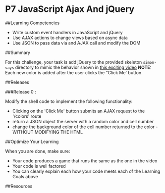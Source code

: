 # P7 JavaScript Ajax And jQuery

##Learning Competencies

  * Write custom event handlers in JavaScript and jQuery
  * Use AJAX actions to change views based on async data
  * Use JSON to pass data via and AJAX call and modify the DOM

##Summary

For this challenge, your task is add jQuery to the provided skeleton `simon-says` directory to mimic the behavior shown in [this exciting video](http://player.vimeo.com/video/65261103) **NOTE:** Each new color is added after the user clicks the "Click Me' button.

##Releases

###Release 0 :

Modify the shell code to implement the following functionality:

* Clicking on the 'Click Me' button submits an AJAX request to the '/colors' route
* return a JSON object the server with a random color and cell number
* change the background color of the cell number returned to the color - WITHOUT MODIFYING THE HTML

##Optimize Your Learning

When you are done, make sure:

  * Your code produces a game that runs the same as the one in the video
  * Your code is well factored
  * You can clearly explain each how your code meets each of the Learning Goals above

##Resources